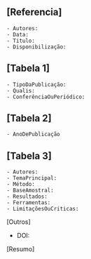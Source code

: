   [Referencia] 
  ---
    - Autores:
    - Data:
    - Titulo:
    - Disponibilização:

  [Tabela 1]
  ---
    - TipoDaPublicação:
    - Qualis:
    - ConferênciaOuPeriódico:

  [Tabela 2]
  ---
    - AnoDePublicação 

  [Tabela 3]
  ---
    - Autores:
    - TemaPrincipal:
    - Método:
    - BaseAmostral:
    - Resultados:
    - Ferramentas:
    - LimitaçõesOuCriticas:

  [Outros]
  - DOI: 
  
  [Resumo]